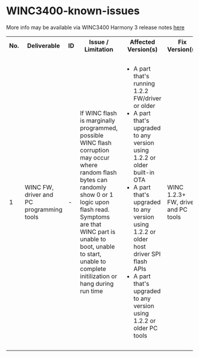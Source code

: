 # WINC3400-known-issues
More info may be available via WINC3400 Harmony 3 release notes [here](https://github.com/Microchip-MPLAB-Harmony/wireless_apps_winc3400/blob/master/release_notes.md)

<table>
  <tbody>
     <tr>
        <th>No.</th>
        <th>Deliverable</th>
        <th>ID</th>
        <th>Issue / Limitation</th>
        <th>Affected Version(s)</th>
        <th>Fix Version(s)</th>
        <th>Recommendation</th>
    </tr>
    <tr>
          <td>1</td>
          <td> WINC FW, driver and PC programming tools</td>
          <td>-</td>
          <td>If WINC flash is marginally programmed, possible WINC flash corruption may occur where random flash bytes can randomly show 0 or 1 logic upon flash read.                     Symptoms are that WINC part is unable to boot, unable to start, unable to complete initilization or hang during run time</td>
          <td>
              <ul>
                  <li>A part that's running 1.2.2 FW/driver or older</li>
                  <li>A part that's upgraded to any version using 1.2.2 or older built-in OTA</li>
                  <li>A part that's upgraded to any version using 1.2.2 or older host driver SPI flash APIs</li>
                  <li>A part that's upgraded to any version using 1.2.2 or older PC tools</li>
              </ul>
          </td>
          <td>WINC 1.2.3+ FW, driver and PC tools</td>
          <td> Either of the following two actions/recommendations should be followed:
              <ul>
                  <li> WINC 1.2.3+ FW, driver and PC tools execute double programming to workaround any possible marginal programming. To protect a working WINC part or to recover a flash-corrupted WINC part, upgrade to 1.2.3+ FW and driver is needed. FW upgrade must be done using:
                    <ul>
                        <li>PC tools from 1.2.3+ release package</li>
                        <li>SPI flash APIs from 1.2.3+ host driver </li>
                    </ul>
                    Note: OTA does not protect a working part against the possible flash corruption nor it recovers a flash-corrupted part
                  </li>
                  <li>
                      Make sure that WINC VDDIO which supplies WINC flash voltage is stable all the time within the recommended operating range 2.7V - 3.6V (typical 3.3V)
                  </li>
              </ul>
          </td>
    </tr>
  </tbody>
</table>
